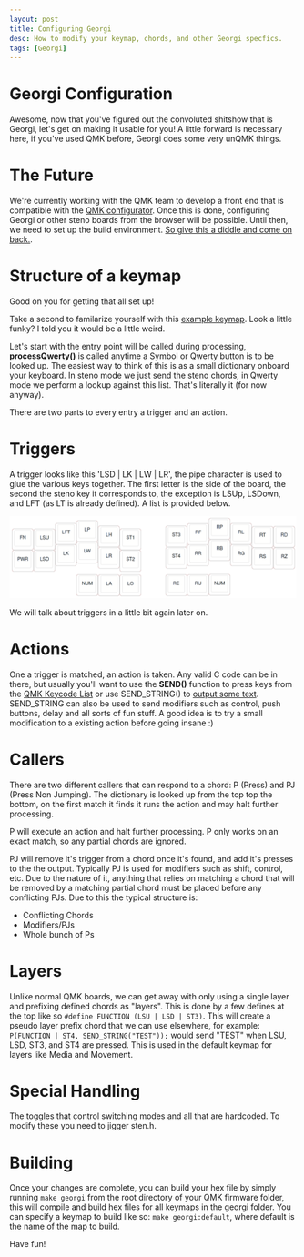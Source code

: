 ```yaml
---
layout: post
title: Configuring Georgi
desc: How to modify your keymap, chords, and other Georgi specfics.
tags: [Georgi]
---
```


# Georgi Configuration

Awesome, now that you've figured out the convoluted shitshow that is Georgi, let's get on making it usable for you! A little forward is necessary here, if you've used QMK before, Georgi does some very unQMK things.

# The Future
We're currently working with the QMK team to develop a front end that is compatible with the [QMK configurator](http://config.qmk.fm). Once this is done, configuring Georgi or other steno boards from the browser will be possible. Until then, we need to set up the build environment. [So give this a diddle and come on back.](https://github.com/qmk/qmk_firmware/blob/master/docs/getting_started_build_tools.md).

# Structure of a keymap
Good on you for getting that all set up!

Take a second to familarize yourself with this [example keymap](https://github.com/germ/qmk_firmware/blob/georgi/keyboards/georgi/keymaps/default/keymap.c). Look a little funky? I told you it would be a little weird.

Let's start with the entry point will be called during processing, **processQwerty()** is called anytime a Symbol or Qwerty button is to be looked up. The easiest way to think of this is as a small dictionary onboard your keyboard. In steno mode we just send the steno chords, in Qwerty mode we perform a lookup against this list. That's literally it (for now anyway).

There are two parts to every entry a trigger and an action.

# Triggers
A trigger looks like this 'LSD | LK | LW | LR', the pipe character is used to glue the various keys together. The first letter is the side of the board, the second the steno key it corresponds to, the exception is LSUp, LSDown, and LFT (as LT is already defined). A list is provided below.

![georgi keymap](/img/georgi/defines.png)

We will talk about triggers in a little bit again later on.

# Actions
One a trigger is matched, an action is taken. Any valid C code can be in there, but usually you'll want to use the **SEND()** function to press keys from the [QMK Keycode List](https://github.com/qmk/qmk_firmware/blob/master/docs/keycodes.md) or use SEND_STRING() to [output some text](https://github.com/qmk/qmk_firmware/blob/master/docs/feature_macros.md). SEND_STRING can also be used to send modifiers such as control, push buttons, delay and all sorts of fun stuff. A good idea is to try a small modification to a existing action before going insane :)

# Callers
There are two different callers that can respond to a chord: P (Press) and PJ (Press Non Jumping). The dictionary is looked up from the top top the bottom, on the first match it finds it runs the action and may halt further processing. 

P will execute an action and halt further processing. P only works on an exact match, so any partial chords are ignored.

PJ will remove it's trigger from a chord once it's found, and add it's presses to the the output. Typically PJ is used for modifiers such as shift, control, etc. Due to the nature of it, anything that relies on matching a chord that will be removed by a matching partial chord must be placed before any conflicting PJs. Due to this the typical structure is:

- Conflicting Chords
- Modifiers/PJs
- Whole bunch of Ps

# Layers
Unlike normal QMK boards, we can get away with only using a single layer and prefixing defined chords as "layers". This is done by a few defines at the top like so `#define FUNCTION (LSU | LSD | ST3)`. This will create a pseudo layer prefix chord that we can use elsewhere, for example: `P(FUNCTION | ST4, SEND_STRING("TEST"));` would send "TEST" when LSU, LSD, ST3, and ST4 are pressed. This is used in the default keymap for layers like Media and Movement.

# Special Handling
The toggles that control switching modes and all that are hardcoded. To modify these you need to jigger sten.h. 

# Building
Once your changes are complete, you can build your hex file by simply running `make georgi` from the root directory of your QMK firmware folder, this will compile and build hex files for all keymaps in the georgi folder. You can specify a keymap to build like so: `make georgi:default`, where default is the name of the map to build.

Have fun!
